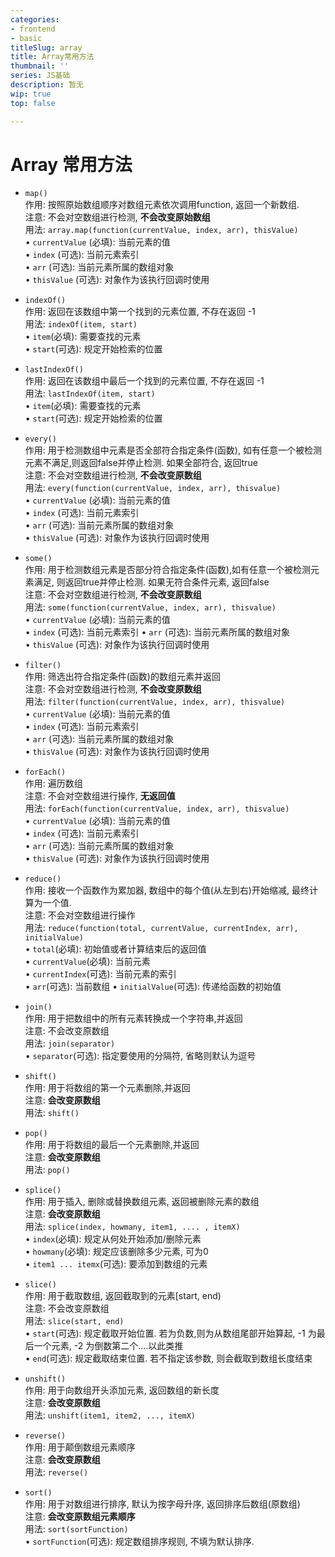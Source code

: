 ```yaml
---
categories:
- frontend
- basic
titleSlug: array
title: Array常用方法
thumbnail: ''
series: JS基础
description: 暂无
wip: true
top: false

---
```


# Array 常用方法

* `map()`  
  作用: 按照原始数组顺序对数组元素依次调用function, 返回一个新数组.  
  注意: 不会对空数组进行检测, **不会改变原始数组**  
  用法: `array.map(function(currentValue, index, arr), thisValue)`  
  • `currentValue` (必填):  当前元素的值  
  • `index` (可选):  当前元素索引  
  • `arr` (可选):  当前元素所属的数组对象  
  • `thisValue` (可选): 对象作为该执行回调时使用

* `indexOf()`  
  作用: 返回在该数组中第一个找到的元素位置, 不存在返回 -1  
  用法: `indexOf(item, start)`  
  • `item`(必填): 需要查找的元素  
  • `start`(可选): 规定开始检索的位置

* `lastIndexOf()`  
  作用: 返回在该数组中最后一个找到的元素位置, 不存在返回 -1  
  用法: `lastIndexOf(item, start)`  
  • `item`(必填): 需要查找的元素  
  • `start`(可选): 规定开始检索的位置

* `every()`  
  作用: 用于检测数组中元素是否全部符合指定条件(函数), 如有任意一个被检测元素不满足,则返回false并停止检测. 如果全部符合, 返回true  
  注意: 不会对空数组进行检测, **不会改变原数组**  
  用法: `every(function(currentValue, index, arr), thisvalue)`  
  • `currentValue` (必填):  当前元素的值  
  • `index` (可选):  当前元素索引  
  • `arr` (可选):  当前元素所属的数组对象  
  • `thisValue` (可选): 对象作为该执行回调时使用

* `some()`  
  作用: 用于检测数组元素是否部分符合指定条件(函数),如有任意一个被检测元素满足, 则返回true并停止检测. 如果无符合条件元素, 返回false  
  注意: 不会对空数组进行检测, **不会改变原数组**  
  用法: `some(function(currentValue, index, arr), thisvalue)`  
  • `currentValue` (必填):  当前元素的值  
  • `index` (可选):  当前元素索引
  • `arr` (可选):  当前元素所属的数组对象  
  • `thisValue` (可选): 对象作为该执行回调时使用

* `filter()`  
  作用: 筛选出符合指定条件(函数)的数组元素并返回  
  注意: 不会对空数组进行检测, **不会改变原数组**  
  用法: `filter(function(currentValue, index, arr), thisvalue)`  
  • `currentValue` (必填):  当前元素的值  
  • `index` (可选):  当前元素索引  
  • `arr` (可选):  当前元素所属的数组对象  
  • `thisValue` (可选): 对象作为该执行回调时使用

* `forEach()`  
  作用: 遍历数组  
  注意: 不会对空数组进行操作, **无返回值**  
  用法: `forEach(function(currentValue, index, arr), thisvalue)`  
  • `currentValue` (必填):  当前元素的值  
  • `index` (可选):  当前元素索引  
  • `arr` (可选):  当前元素所属的数组对象  
  • `thisValue` (可选): 对象作为该执行回调时使用

* `reduce()`    
  作用: 接收一个函数作为累加器, 数组中的每个值(从左到右)开始缩减, 最终计算为一个值.  
  注意: 不会对空数组进行操作  
  用法: `reduce(function(total, currentValue, currentIndex, arr), initialValue)`  
  • `total`(必填): 初始值或者计算结束后的返回值  
  • `currentValue`(必填): 当前元素  
  • `currentIndex`(可选): 当前元素的索引  
  • `arr`(可选): 当前数组
  • `initialValue`(可选): 传递给函数的初始值

* `join()`    
  作用: 用于把数组中的所有元素转换成一个字符串,并返回  
  注意: 不会改变原数组  
  用法: `join(separator)`  
  • `separator`(可选): 指定要使用的分隔符, 省略则默认为逗号

* `shift()`    
  作用: 用于将数组的第一个元素删除,并返回  
  注意: **会改变原数组**  
  用法: `shift()`

* `pop()`  
  作用: 用于将数组的最后一个元素删除,并返回  
  注意: **会改变原数组**  
  用法: `pop()`

* `splice()`  
  作用: 用于插入, 删除或替换数组元素, 返回被删除元素的数组  
  注意: **会改变原数组**  
  用法: `splice(index, howmany, item1, .... , itemX)`  
  • `index`(必填): 规定从何处开始添加/删除元素  
  • `howmany`(必填): 规定应该删除多少元素, 可为0  
  • `item1 ... itemx`(可选): 要添加到数组的元素

* `slice()`  
  作用: 用于截取数组, 返回截取到的元素[start, end)  
  注意: 不会改变原数组  
  用法: `slice(start, end)`  
  • `start`(可选): 规定截取开始位置. 若为负数,则为从数组尾部开始算起, -1 为最后一个元素, -2 为倒数第二个....以此类推  
  • `end`(可选): 规定截取结束位置. 若不指定该参数, 则会截取到数组长度结束

* `unshift()`  
  作用: 用于向数组开头添加元素, 返回数组的新长度  
  注意: **会改变原数组**  
  用法: `unshift(item1, item2, ..., itemX)`

* `reverse()`  
  作用: 用于颠倒数组元素顺序  
  注意: **会改变原数组**  
  用法: `reverse()`

* `sort()`  
  作用: 用于对数组进行排序, 默认为按字母升序, 返回排序后数组(原数组)  
  注意: **会改变原数组元素顺序**  
  用法: `sort(sortFunction)`  
  • `sortFunction`(可选): 规定数组排序规则, 不填为默认排序.  
